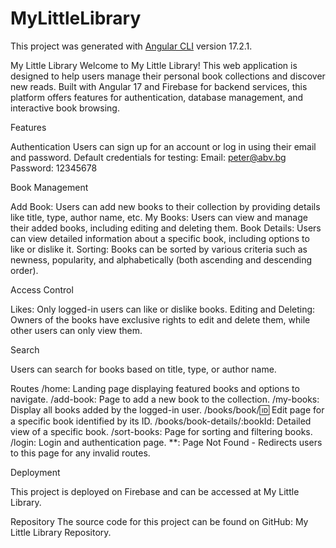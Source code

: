 # MyLittleLibrary

This project was generated with [Angular CLI](https://github.com/angular/angular-cli) version 17.2.1.


My Little Library
Welcome to My Little Library! This web application is designed to help users manage their personal book collections and discover new reads. Built with Angular 17 and Firebase for backend services, this platform offers features for authentication, database management, and interactive book browsing.

Features

Authentication
Users can sign up for an account or log in using their email and password.
Default credentials for testing:
Email: peter@abv.bg
Password: 12345678

Book Management

Add Book: Users can add new books to their collection by providing details like title, type, author name, etc.
My Books: Users can view and manage their added books, including editing and deleting them.
Book Details: Users can view detailed information about a specific book, including options to like or dislike it.
Sorting: Books can be sorted by various criteria such as newness, popularity, and alphabetically (both ascending and descending order).

Access Control

Likes: Only logged-in users can like or dislike books.
Editing and Deleting: Owners of the books have exclusive rights to edit and delete them, while other users can only view them.

Search

Users can search for books based on title, type, or author name.

Routes
/home: Landing page displaying featured books and options to navigate.
/add-book: Page to add a new book to the collection.
/my-books: Display all books added by the logged-in user.
/books/book/:id: Edit page for a specific book identified by its ID.
/books/book-details/:bookId: Detailed view of a specific book.
/sort-books: Page for sorting and filtering books.
/login: Login and authentication page.
**: Page Not Found - Redirects users to this page for any invalid routes.

Deployment

This project is deployed on Firebase and can be accessed at My Little Library.

Repository
The source code for this project can be found on GitHub: My Little Library Repository.


